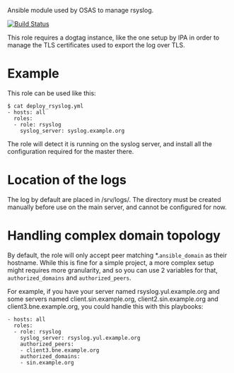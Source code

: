 Ansible module used by OSAS to manage rsyslog.

[![Build Status](https://travis-ci.org/OSAS/ansible-role-rsyslog.svg?branch=master)](https://travis-ci.org/OSAS/ansible-role-rsyslog)

This role requires a dogtag instance, like the one setup by IPA in order to 
manage the TLS certificates used to export the log over TLS.

# Example

This role can be used like this:

```
$ cat deploy_rsyslog.yml
- hosts: all
  roles:
  - role: rsyslog
    syslog_server: syslog.example.org
```

The role will detect it is running on the syslog server, and install 
all the configuration required for the master there.

# Location of the logs

The log by default are placed in /srv/logs/. The directory must be created manually
before use on the main server, and cannot be configured for now.

# Handling complex domain topology

By default, the role will only accept peer matching *.`ansible_domain` as their hostname.
While this is fine for a simple project, a more complex setup might requires more granularity,
and so you can use  2 variables for that, `authorized_domains` and `authorized_peers`.

For example, if you have your server named rsyslog.yul.example.org and some servers named
client.sin.example.org, client2.sin.example.org and client3.bne.example.org, you could handle this
with this playbooks:

```
- hosts: all
  roles:
  - role: rsyslog
    syslog_server: rsyslog.yul.example.org
    authorized_peers:
    - client3.bne.example.org
    authorized_domains:
    - sin.example.org
```
